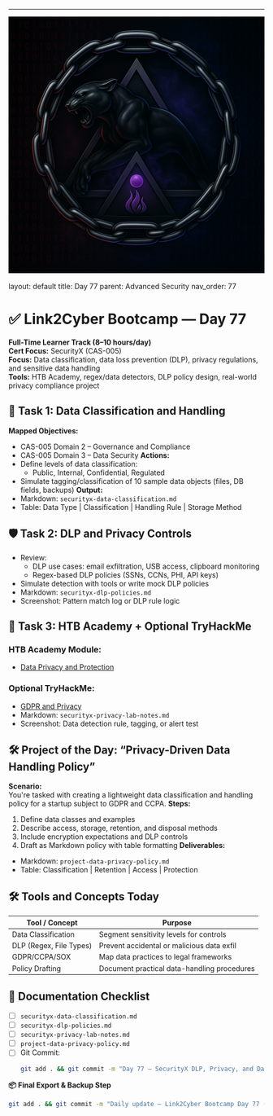 ---
![Panther Icon](/assets/icons/icon-cyber-panther.png)

layout: default
title: Day 77
parent: Advanced Security
nav_order: 77

# ✅ Link2Cyber Bootcamp — Day 77
**Full-Time Learner Track (8–10 hours/day)**  
**Cert Focus:** SecurityX (CAS-005)  
**Focus:** Data classification, data loss prevention (DLP), privacy regulations, and sensitive data handling  
**Tools:** HTB Academy, regex/data detectors, DLP policy design, real-world privacy compliance project
## 📁 Task 1: Data Classification and Handling
**Mapped Objectives:**  
- CAS-005 Domain 2 – Governance and Compliance  
- CAS-005 Domain 3 – Data Security
**Actions:**  
- Define levels of data classification:
  - Public, Internal, Confidential, Regulated  
- Simulate tagging/classification of 10 sample data objects (files, DB fields, backups)
**Output:**  
- Markdown: `securityx-data-classification.md`  
- Table: Data Type | Classification | Handling Rule | Storage Method
## 🛡 Task 2: DLP and Privacy Controls
- Review:
  - DLP use cases: email exfiltration, USB access, clipboard monitoring  
  - Regex-based DLP policies (SSNs, CCNs, PHI, API keys)  
- Simulate detection with tools or write mock DLP policies
- Markdown: `securityx-dlp-policies.md`  
- Screenshot: Pattern match log or DLP rule logic
## 🧪 Task 3: HTB Academy + Optional TryHackMe
### HTB Academy Module:
- [Data Privacy and Protection](https://academy.hackthebox.com/module/119)
### Optional TryHackMe:
- [GDPR and Privacy](https://tryhackme.com/room/gdpr)
- Markdown: `securityx-privacy-lab-notes.md`  
- Screenshot: Data detection rule, tagging, or alert test
## 🛠️ Project of the Day: “Privacy-Driven Data Handling Policy”
**Scenario:**  
You're tasked with creating a lightweight data classification and handling policy for a startup subject to GDPR and CCPA.
**Steps:**  
1. Define data classes and examples  
2. Describe access, storage, retention, and disposal methods  
3. Include encryption expectations and DLP controls  
4. Draft as Markdown policy with table formatting
**Deliverables:**  
- Markdown: `project-data-privacy-policy.md`  
- Table: Classification | Retention | Access | Protection
## 🛠️ Tools and Concepts Today
| Tool / Concept       | Purpose                                        |
|----------------------|------------------------------------------------|
| Data Classification  | Segment sensitivity levels for controls       |
| DLP (Regex, File Types) | Prevent accidental or malicious data exfil |
| GDPR/CCPA/SOX        | Map data practices to legal frameworks        |
| Policy Drafting      | Document practical data-handling procedures   |
## 📁 Documentation Checklist
- [ ] `securityx-data-classification.md`  
- [ ] `securityx-dlp-policies.md`  
- [ ] `securityx-privacy-lab-notes.md`  
- [ ] `project-data-privacy-policy.md`  
- [ ] Git Commit:
  ```bash
  git add . && git commit -m "Day 77 – SecurityX DLP, Privacy, and Data Classification" && git push origin main
  ```
**📦 Final Export & Backup Step**
```bash
git add . && git commit -m "Daily update – Link2Cyber Bootcamp Day 77 (SecurityX Data Privacy and Handling)" && git push origin main
```

